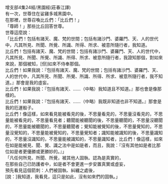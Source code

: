 增支部4集24經/黑園經(莊春江譯)  
有一次，世尊住在娑雞多城黑園中。  
在那裡，世尊召喚比丘們：「比丘們！」  
「尊師！」那些比丘回答世尊。  
世尊這麼說：  
「比丘們！包括有諸天、魔、梵的世間；包括有諸沙門、婆羅門、天、人的世代中，凡其所見、所聞、所覺、所識、所得、所求、被意所隨行者，我知道。  
比丘們！包括有諸天、魔、梵的世間；包括有諸沙門、婆羅門、天、人的世代中，凡其所見、所聞、所覺、所識、所得、所求、被意所隨行者，我證知那個，對如來來說，那個被知，[但]如來不侍奉那個。  
比丘們！如果我說：『包括有諸天、魔、梵的世間；包括有諸沙門、婆羅門、天、人的世代中，凡其所見、所聞、所覺、所識、所得、所求、被意所隨行者，我不知道。』那會是我的虛妄。  
比丘們！如果我說：『包括有諸天、……（中略）我知道且不知道。』那也會是像那樣的。  
比丘們！如果我說：『包括有諸天、……（中略）我既非知道也非不知道。』那會是我的厄運骰子。  
比丘們！像這樣，如來看見能被看見的後，不思量看見的，不思量沒看見的，不思量能被看見的，不思量看見者；聽聞能被聽聞的後，不思量聽聞的，不思量沒聽聞的，不思量能被聽聞的，不思量聽聞者；覺知能被覺知的後，不思量覺知的，不思量沒覺知的，不思量能被覺知的，不思量覺知者；識知能被識知的後，不思量識知的，不思量沒識知的，不思量能被識知的，不思量識知者，比丘們！像這樣，如來在如是能被見、聞、覺、識之法中是如是者，而且，我說：『沒有其他如是者比那位如是者更優勝或更勝妙的。』」  
「凡任何所見、所聞、所覺，被其他人固執、認為是真實的，  
在那些自己已防護者中，如是者不會更進一步安置真實或虛妄，  
預先看見這個箭刺：人們被固執、糾纏之處後，  
[說：]我知道，我看見，這只是如此，沒有如來們的固執。」  
  
  
